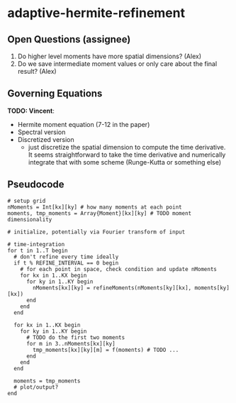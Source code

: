 # adaptive-hermite-refinement

## Open Questions (assignee)
1. Do higher level moments have more spatial dimensions? (Alex)
2. Do we save intermediate moment values or only care about the final result? (Alex)


## Governing Equations

**TODO: Vincent**:
- Hermite moment equation (7-12 in the paper)
- Spectral version
- Discretized version
  - just discretize the spatial dimension to compute the time derivative. It seems straightforward to take the time derivative and numerically integrate that with some scheme (Runge-Kutta or something else)

## Pseudocode

```
# setup grid
nMoments = Int[kx][ky] # how many moments at each point
moments, tmp_moments = Array{Moment}[kx][ky] # TODO moment dimensionality

# initialize, potentially via Fourier transform of input

# time-integration
for t in 1..T begin
  # don't refine every time ideally
  if t % REFINE_INTERVAL == 0 begin
    # for each point in space, check condition and update nMoments
    for kx in 1..KX begin
      for ky in 1..KY begin
        nMoments[kx][ky] = refineMoments(nMoments[ky][kx], moments[ky][kx])
      end
    end
  end
   
  for kx in 1..KX begin
    for ky in 1..KY begin
      # TODO do the first two moments
      for m in 3..nMoments[kx][ky]
        tmp_moments[kx][ky][m] = f(moments) # TODO ...
      end
    end
  end
  
  moments = tmp_moments
  # plot/output?
end
